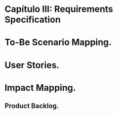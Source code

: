 # Capítulo III: Requirements Specification

# To-Be Scenario Mapping.


# User Stories.



# Impact Mapping.


## Product Backlog.